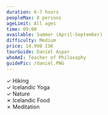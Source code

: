 ```yaml
---
duration: 6-7 hours
peopleMax: 8 persons
ageLimit: All ages
time: 09:00
available: Summer (April-September)
difficulty: Medium
price: 14.990 ISK
tourGuide: Daníel Aspar
whoAmI: Teacher of Philosophy
guidePic: /daniel.PNG
---
```


<div>&#10003; Hiking </div>
<div>&#10003; Icelandic Yoga </div>
<div>&#10003; Nature </div>
<div>&#10007; Icelandic Food </div>
<div>&#10007; Meditation </div>